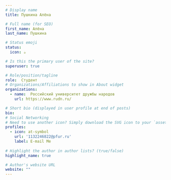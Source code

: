 ```yaml
---
# Display name
title: Пушкина Алёна 

# Full name (for SEO)
first_name: Алёна
last_name: Пушкина

# Status emoji
status:
  icon: ☕️

# Is this the primary user of the site?
superuser: true

# Role/position/tagline
role:  Студент
# Organizations/Affiliations to show in About widget
organizations:
  - name:  Российский университет дружбы народов
    url: https://www.rudn.ru/

# Short bio (displayed in user profile at end of posts)
bio:  
# Social Networking
# Need to use another icon? Simply download the SVG icon to your `assets/media/icons/` folder.
profiles:
  - icon: at-symbol
    url: '1132246822@pfur.ru'
    label: E-mail Me
  
# Highlight the author in author lists? (true/false)
highlight_name: true

# Author's website URL
website: ""
---
```

